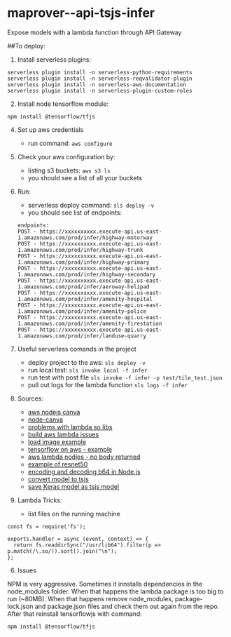 # maprover--api-tsjs-infer
Expose models with a lambda function through API Gateway


##To deploy:

1. Install serverless plugins:
```
serverless plugin install -n serverless-python-requirements
serverless plugin install -n serverless-reqvalidator-plugin
serverless plugin install -n serverless-aws-documentation
serverless plugin install -n serverless-plugin-custom-roles
```

2. Install node tensorflow module:
```
npm install @tensorflow/tfjs
```

4. Set up aws credentials
    - run command: ```aws configure```

5. Check your aws configuration by: 
    - listing s3 buckets: ```aws s3 ls```
    - you should see a list of all your buckets

6. Run:
    - serverless deploy command: ```sls deploy -v```
    - you should see list of endpoints: 
    ```
    endpoints:
    POST - https://xxxxxxxxxx.execute-api.us-east-1.amazonaws.com/prod/infer/highway-motorway
    POST - https://xxxxxxxxxx.execute-api.us-east-1.amazonaws.com/prod/infer/highway-trunk
    POST - https://xxxxxxxxxx.execute-api.us-east-1.amazonaws.com/prod/infer/highway-primary
    POST - https://xxxxxxxxxx.execute-api.us-east-1.amazonaws.com/prod/infer/highway-secondary
    POST - https://xxxxxxxxxx.execute-api.us-east-1.amazonaws.com/prod/infer/aeroway-helipad
    POST - https://xxxxxxxxxx.execute-api.us-east-1.amazonaws.com/prod/infer/amenity-hospital
    POST - https://xxxxxxxxxx.execute-api.us-east-1.amazonaws.com/prod/infer/amenity-police
    POST - https://xxxxxxxxxx.execute-api.us-east-1.amazonaws.com/prod/infer/amenity-firestation
    POST - https://xxxxxxxxxx.execute-api.us-east-1.amazonaws.com/prod/infer/landuse-quarry
    ```

3. Useful serverless comands in the project 
    - deploy project to the aws: ```sls deploy -v```
    - run local test: ```sls invoke local -f infer```
    - run test with post file ```sls invoke -f infer -p test/tile_test.json```
    - pull out logs for the lambda function ```sls logs -f infer```

4. Sources:
    - [aws nodejs canva](https://github.com/Automattic/node-canvas/wiki/Installation:-AWS-Lambda)
    - [node-canva](https://github.com/Automattic/node-canvas)
    - [problems with lambda so libs](https://github.com/Automattic/node-canvas/issues/680)
    - [build aws lambda issues](https://github.com/Automattic/node-canvas/issues/680)
    - [load image example](https://medium.com/@nico.axtmann95/scalable-image-classification-with-onnx-js-and-aws-lambda-ab3d7bd1723)
    - [tensorflow on aws - example](http://blog.zenof.ai/object-detection-in-react-native-app-using-tensorflow-js/)
    - [aws lambda nodjes - no body returned](https://medium.com/lifeomic/a-two-week-search-for-the-missing-body-of-a-lambda-function-response-c9ee79bd8093)
    - [example of resnet50](https://medium.com/@nico.axtmann95/scalable-image-classification-with-onnx-js-and-aws-lambda-ab3d7bd1723)
    - [encoding and decoding b64 in Node.js](https://stackabuse.com/encoding-and-decoding-base64-strings-in-node-js/)
    - [convert model to tsjs](https://www.tensorflow.org/js/tutorials/conversion/import_keras)
    - [save Keras model as tsjs model](https://www.tensorflow.org/js/tutorials/conversion/import_keras)

5. Lambda Tricks:
    - list files on the running machine
```
const fs = require('fs');

exports.handler = async (event, context) => {
  return fs.readdirSync("/usr/lib64").filter(p => p.match(/\.so/)).sort().join("\n");
};
```

6. Issues

NPM is very aggressive. Sometimes it innstalls dependencies in the node_modules folder.
When that happens the lambda package is too big to run (~80MB). When that happens remove
node_modules, package-lock.json and package.json files and check them out again from the 
repo. After that reinstall tensorflowjs with command:
```
npm install @tensorflow/tfjs
```

